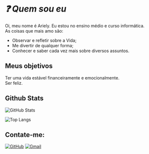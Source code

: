 # *❓ Quem sou eu*
 Oi, meu nome é Ariely. Eu estou no ensino médio e curso informática. <br>
As coisas que mais amo são:
- Observar e refletir sobre a Vida;
- Me divertir de qualquer forma\;
- Conhecer e saber cada vez mais sobre diversos assuntos.

## Meus objetivos
Ter uma vida estável financeiramente e emocionalmente.
<br> Ser feliz.

## Github Stats
![GitHub Stats](https://github-readme-stats.vercel.app/api?username=ArielyZX&theme=transparent&bg_color=000&border_color=a366ff&show_icons=true&icon_color=a366ff&title_color=a366ff&text_color=FFF)

![Top Langs](https://github-readme-stats-git-masterrstaa-rickstaa.vercel.app/api/top-langs/?username=ArielyZX&bg_color=000&border_color=a366ff&title_color=a366ff&text_color=FFF)
## Contate-me: 
[![GitHub](https://img.shields.io/badge/GitHub-100000?style=for-the-badge&logo=github&logoColor=white)](https://github.com/ArielyZX)
[![Gmail](https://img.shields.io/badge/Gmail-f5f5f0?style=for-the-badge&logo=gmail&logoColor=red)](mailto:arielyoliveira1205@gmail.com)

<!---
ArielyZX/ArielyZX is a ✨ special ✨ repository because its `README.md` (this file) appears on your GitHub profile. later
You can click the Preview link to take a look at your changes.
--->
